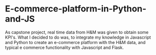 # E-commerce-platform-in-Python-and-JS
As capstone project, real time data from H&M was given to obtain some KPI's. What I decided to do was, to integrate my knowledge in Javascript and Python to create an e-commerce platform with the H&M data, and typical e commerce functionality with Javascript and Flask.
